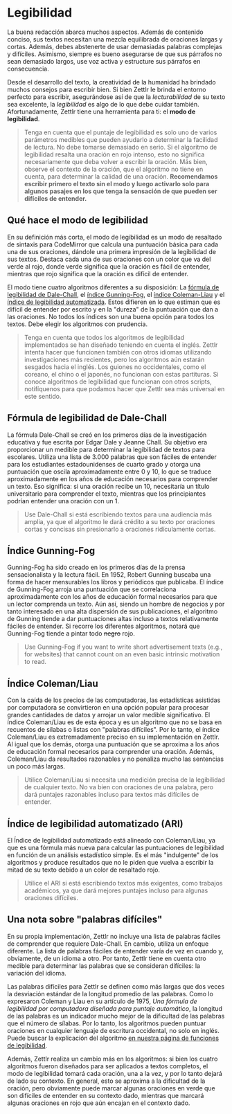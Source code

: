 # Legibilidad

La buena redacción abarca muchos aspectos. Además de contenido conciso, sus textos necesitan una mezcla equilibrada de oraciones largas y cortas. Además, debes abstenerte de usar demasiadas palabras complejas y difíciles. Asimismo, siempre es bueno asegurarse de que sus párrafos no sean demasiado largos, use voz activa y estructure sus párrafos en consecuencia.

Desde el desarrollo del texto, la creatividad de la humanidad ha brindado muchos consejos para escribir bien. Si bien Zettlr le brinda el entorno perfecto para escribir, asegurándose así de que la _lecturabilidad_ de su texto sea excelente, la _legibilidad_ es algo de lo que debe cuidar también. Afortunadamente, Zettlr tiene una herramienta para ti: el **modo de legibilidad**.

> Tenga en cuenta que el puntaje de legibilidad es solo uno de varios parámetros medibles que pueden ayudarlo a determinar la facilidad de lectura. No debe tomarse demasiado en serio. Si el algoritmo de legibilidad resalta una oración en rojo intenso, esto no significa necesariamente que deba volver a escribir la oración. Más bien, observe el contexto de la oración, que el algoritmo no tiene en cuenta, para determinar la calidad de una oración. **Recomendamos escribir primero el texto sin el modo y luego activarlo solo para algunos pasajes en los que tenga la sensación de que pueden ser difíciles de entender.**

## Qué hace el modo de legibilidad

En su definición más corta, el modo de legibilidad es un modo de resaltado de sintaxis para CodeMirror que calcula una puntuación básica para cada una de sus oraciones, dándole una primera impresión de la legibilidad de sus textos. Destaca cada una de sus oraciones con un color que va del verde al rojo, donde verde significa que la oración es fácil de entender, mientras que rojo significa que la oración es difícil de entender.

El modo tiene cuatro algoritmos diferentes a su disposición: La [fórmula de legibilidad de Dale-Chall](https://en.wikipedia.org/wiki/Dale%E2%80%93Chall_readability_formula), el [índice Gunning-Fog](https://en.wikipedia.org/wiki/Gunning_fog_index), el [índice Coleman-Liau](https://en.wikipedia.org/wiki/Coleman%E2%80%93Liau_index) y el [índice de legibilidad automatizada](http://www.readabilityformulas.com/automated-readability-index.php). Estos difieren en lo que estiman que es difícil de entender por escrito y en la "dureza" de la puntuación que dan a las oraciones. No todos los índices son una buena opción para todos los textos. Debe elegir los algoritmos con prudencia.

> Tenga en cuenta que todos los algoritmos de legibilidad implementados se han diseñado teniendo en cuenta el inglés. Zettlr intenta hacer que funcionen también con otros idiomas utilizando investigaciones más recientes, pero los algoritmos aún estarán sesgados hacia el inglés. Los guiones no occidentales, como el coreano, el chino o el japonés, no funcionan con estas partituras. Si conoce algoritmos de legibilidad que funcionan con otros scripts, notifíquenos para que podamos hacer que Zettlr sea más universal en este sentido.

## Fórmula de legibilidad de Dale-Chall

La fórmula Dale-Chall se creó en los primeros días de la investigación educativa y fue escrita por Edgar Dale y Jeanne Chall. Su objetivo era proporcionar un medible para determinar la legibilidad de textos para escolares. Utiliza una lista de 3.000 palabras que son fáciles de entender para los estudiantes estadounidenses de cuarto grado y otorga una puntuación que oscila aproximadamente entre 0 y 10, lo que se traduce aproximadamente en los años de educación necesarios para comprender un texto. Eso significa: si una oración recibe un 10, necesitaría un título universitario para comprender el texto, mientras que los principiantes podrían entender una oración con un 1.

> Use Dale-Chall si está escribiendo textos para una audiencia más amplia, ya que el algoritmo le dará crédito a su texto por oraciones cortas y concisas sin presionarlo a oraciones ridículamente cortas.

## Índice Gunning-Fog

Gunning-Fog ha sido creado en los primeros días de la prensa sensacionalista y la lectura fácil. En 1952, Robert Gunning buscaba una forma de hacer mensurables los libros y periódicos que publicaba. El índice de Gunning-Fog arroja una puntuación que se correlaciona aproximadamente con los años de educación formal necesarios para que un lector comprenda un texto. Aún así, siendo un hombre de negocios y por tanto interesado en una alta dispersión de sus publicaciones, el algoritmo de Gunning tiende a dar puntuaciones altas incluso a textos relativamente fáciles de entender. Si recorre los diferentes algoritmos, notará que Gunning-Fog tiende a pintar todo ~~negro~~ rojo.

> Use Gunning-Fog if you want to write short advertisement texts (e.g., for websites) that cannot count on an even basic intrinsic motivation to read.

## Índice Coleman/Liau 

Con la caída de los precios de las computadoras, las estadísticas asistidas por computadora se convirtieron en una opción popular para procesar grandes cantidades de datos y arrojar un valor medible significativo. El índice Coleman/Liau es de esta época y es un algoritmo que no se basa en recuentos de sílabas o listas con "palabras difíciles". Por lo tanto, el índice Coleman/Liau es extremadamente preciso en su implementación en Zettlr. Al igual que los demás, otorga una puntuación que se aproxima a los años de educación formal necesarios para comprender una oración. Además, Coleman/Liau da resultados razonables y no penaliza mucho las sentencias un poco más largas.

> Utilice Coleman/Liau si necesita una medición precisa de la legibilidad de cualquier texto. No va bien con oraciones de una palabra, pero dará puntajes razonables incluso para textos más difíciles de entender.

## Índice de legibilidad automatizado (ARI)

El Índice de legibilidad automatizado está alineado con Coleman/Liau, ya que es una fórmula más nueva para calcular las puntuaciones de legibilidad en función de un análisis estadístico simple. Es el más "indulgente" de los algoritmos y produce resultados que no le piden que vuelva a escribir la mitad de su texto debido a un color de resaltado rojo.

> Utilice el ARI si está escribiendo textos más exigentes, como trabajos académicos, ya que dará mejores puntajes incluso para algunas oraciones difíciles.

## Una nota sobre "palabras difíciles"

En su propia implementación, Zettlr no incluye una lista de palabras fáciles de comprender que requiere Dale-Chall. En cambio, utiliza un enfoque diferente. La lista de palabras fáciles de entender varía de vez en cuando y, obviamente, de un idioma a otro. Por tanto, Zettlr tiene en cuenta otro medible para determinar las palabras que se consideran difíciles: la variación del idioma.

Las palabras difíciles para Zettlr se definen como más largas que dos veces la desviación estándar de la longitud promedio de las palabras. Como lo expresaron Coleman y Liau en su artículo de 1975, _Una fórmula de legibilidad por computadora diseñada para puntaje automático_, la longitud de las palabras es un indicador mucho mejor de la dificultad de las palabras que el número de sílabas. Por lo tanto, los algoritmos pueden puntuar oraciones en cualquier lenguaje de escritura occidental, no solo en inglés. Puede buscar la explicación del algoritmo [en nuestra página de funciones de legibilidad](https://zettlr.com/readability).

Además, Zettlr realiza un cambio más en los algoritmos: si bien los cuatro algoritmos fueron diseñados para ser aplicados a textos completos, el modo de legibilidad tomará cada oración, una a la vez, y por lo tanto dejará de lado su contexto. En general, esto se aproxima a la dificultad de la oración, pero obviamente puede marcar algunas oraciones en verde que son difíciles de entender en su contexto dado, mientras que marcará algunas oraciones en rojo que aún encajan en el contexto dado.
